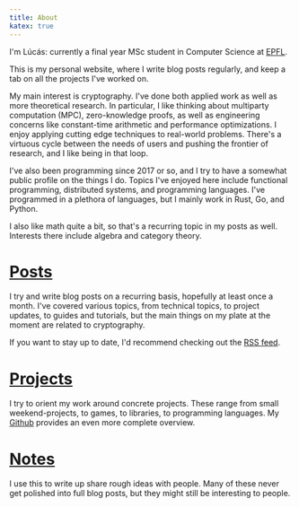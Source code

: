 ```yaml
---
title: About
katex: true
---
```


I'm Lúcás: currently a final year MSc student in Computer Science
at [EPFL](https://www.epfl.ch/en/).

This is my personal website, where I write blog posts regularly, and keep a tab on
all the projects I've worked on.

My main interest is cryptography.
I've done both applied work as well as more theoretical research.
In particular, I like thinking about multiparty computation (MPC),
zero-knowledge proofs, as well as engineering concerns like constant-time
arithmetic and performance optimizations.
I enjoy applying cutting edge techniques to real-world problems.
There's a virtuous cycle between the needs of users and pushing the frontier
of research, and I like being in that loop.


I've also been programming since 2017 or so, and I try to have a somewhat public profile on the things I do.
Topics I've enjoyed here include functional programming, distributed systems, and programming languages.
I've programmed in a plethora of languages, but I mainly work in Rust,
Go, and Python.

I also like math quite a bit, so that's a recurring topic in my posts as well. Interests there
include algebra and category theory.

# [Posts](/posts)

I try and write blog posts on a recurring basis, hopefully at least once
a month.
I've covered various topics, from technical topics, to project updates,
to guides and tutorials, but the main things on my plate at the moment
are related to cryptography.

If you want to stay up to date, I'd recommend checking out the [RSS feed](/posts/index.xml).

# [Projects](/projects)

I try to orient my work around concrete projects. These range from small
weekend-projects, to games, to libraries, to programming languages.
My [Github](https://github.com/cronokirby) provides an even more complete overview.


# [Notes](/notes)

I use this to write up share rough ideas with people.
Many of these never get polished into full blog posts, but they might
still be interesting to people.
